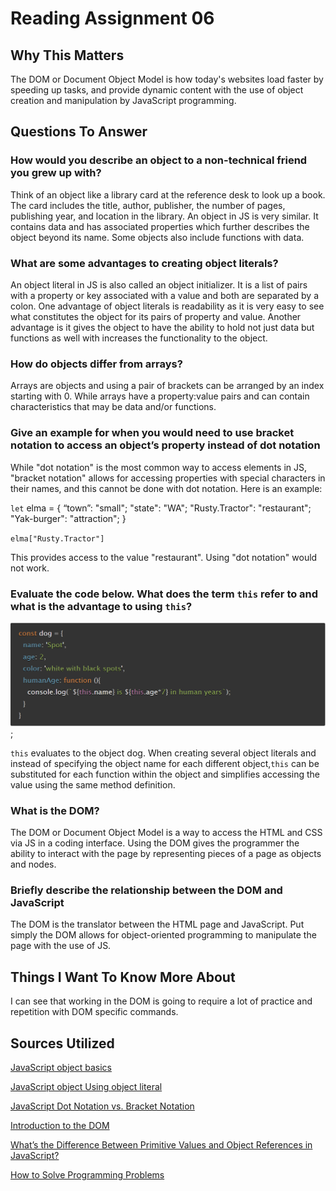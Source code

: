 # Reading Assignment 06

## Why This Matters

The DOM or Document Object Model is how today's websites load faster by speeding up tasks, and provide dynamic content with the use of object creation and manipulation by JavaScript programming.

## Questions To Answer

### How would you describe an object to a non-technical friend you grew up with?

Think of an object like a library card at the reference desk to look up a book. The card includes the title, author, publisher, the number of pages, publishing year, and location in the library. An object in JS is very similar. It contains data and has associated properties which further describes the object beyond its name. Some objects also include functions with data.

### What are some advantages to creating object literals?

An object literal in JS is also called an object initializer. It is a list of pairs with a property or key associated with a value and both are separated by a colon. One advantage of object literals is readability as it is very easy to see what constitutes the object for its pairs of property and value. Another advantage is it gives the object to have the ability to hold not just data but functions as well with increases the functionality to the object.

### How do objects differ from arrays?

Arrays are objects and using a pair of brackets can be arranged by an index starting with 0. While arrays have a property:value pairs and can contain characteristics that may be data and/or functions.

### Give an example for when you would need to use bracket notation to access an object’s property instead of dot notation

While "dot notation" is the most common way to access elements in JS, "bracket notation" allows for accessing properties with special characters in their names, and this cannot be done with dot notation.  Here is an example:

`let` elma = {
“town”: "small";
"state": "WA";
"Rusty.Tractor": "restaurant";
"Yak-burger": "attraction";
}

`elma["Rusty.Tractor"]`

This provides access to the value "restaurant". Using "dot notation" would not work.

### Evaluate the code below. What does the term `this` refer to and what is the advantage to using `this`?

![Code problem to evaluate](read6a.PNG);

`this` evaluates to the object dog. When creating several object literals and instead of specifying the object name for each different object,`this` can be substituted for each function within the object and simplifies accessing the value using the same method definition.

### What is the DOM?

The DOM or Document Object Model is a way to access the HTML and CSS via JS in a coding interface. Using the DOM gives the programmer the ability to interact with the page by representing pieces of a page as objects and nodes.

### Briefly describe the relationship between the DOM and JavaScript

The DOM is the translator between the HTML page and JavaScript.  Put simply the DOM allows for object-oriented programming to manipulate the page with the use of JS.

## Things I Want To Know More About

I can see that working in the DOM is going to require a lot of practice and repetition with DOM specific commands.

## Sources Utilized

[JavaScript object basics](https://developer.mozilla.org/en-US/docs/Learn/JavaScript/Objects/Basics#object_basics)

[JavaScript object Using object literal](https://dotnettutorials.net/lesson/javascript-object-using-object-literal/)

[JavaScript Dot Notation vs. Bracket Notation](https://javascript.plainenglish.iojavascript-dot-notation-vs-bracket-notation-which-to-use-when-e24117e44d71)

[Introduction to the DOM](https://developer.mozilla.org/en-US/docs/Web/API/Document_Object_Model/Introduction)

[What’s the Difference Between Primitive Values and Object References in JavaScript?](https://betterprogramming.pub/intermediate-javascript-whats-the-difference-between-primitive-values-and-object-references-e863d70677b)

[How to Solve Programming Problems](https://simpleprogrammer.com/solving-problems-breaking-it-down/)
